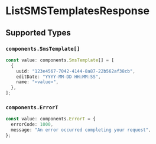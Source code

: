 # ListSMSTemplatesResponse


## Supported Types

### `components.SmsTemplate[]`

```typescript
const value: components.SmsTemplate[] = [
  {
    uuid: "123e4567-7042-4144-8a87-22b562af38cb",
    editDate: "YYYY-MM-DD HH:MM:SS",
    name: "<value>",
  },
];
```

### `components.ErrorT`

```typescript
const value: components.ErrorT = {
  errorCode: 1000,
  message: "An error occurred completing your request",
};
```

